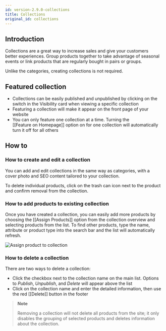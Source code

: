 ```yaml
---
id: version-2.9.0-collections
title: Collections
original_id: collections
---
```


## Introduction

Collections are a great way to increase sales and give your customers better experiences. Group products together to take advantage of seasonal events or link products that are regularly bought in pairs or groups. 

Unlike the categories, creating collections is not required.

## Featured collection

- Collections can be easily published and unpublished by clicking on the switch in the Visibility card when viewing a specific collection 
- Featuring a collection will make it appear on the front page of your website
- You can only feature one collection at a time. Turning the [[Feature&nbsp;on&nbsp;Homepage]] option on for one collection will automatically turn it off for all others

## How to

### How to create and edit a collection

You can add and edit collections in the same way as categories, with a cover photo and SEO content tailored to your collection. 

To delete individual products, click on the trash can icon next to the product and confirm removal from the collection.


### How to add products to existing collection

Once you have created a collection, you can easily add more products by choosing the [[Assign&nbsp;Products]] option from the collection overview and selecting products from the list. To find other products, type the name, attribute or product type into the search bar and the list will automatically refresh.

![Assign product to collection](assets/dashboard-catalog/catalog17.png)


### How to delete a collection

There are two ways to delete a collection:

- Click the checkbox next to the collection name on the main list. Options to _Publish_, _Unpublish_, and _Delete_ will appear above the list
- Click on the collection name and enter the detailed information, then use the red [[Delete]] button in the footer

> **Note**
>
>Removing a collection will not delete all products from the site; it only disables the grouping of selected products and deletes information about the collection.





